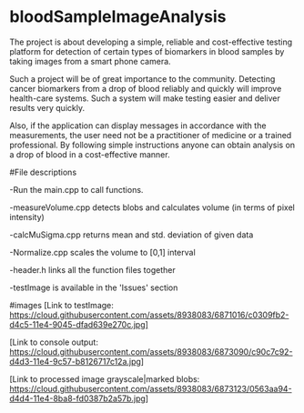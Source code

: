 # bloodSampleImageAnalysis

The project is about developing a simple, reliable and cost-effective testing platform for detection of certain types of biomarkers in blood samples by taking images from a smart phone camera.

Such a project will be of great importance to the community. Detecting cancer biomarkers from a drop of blood reliably and quickly will improve health-care systems. Such a system will make testing easier and deliver results very quickly.

Also, if the application can display messages in accordance with the measurements, the user need not be a practitioner of medicine or a trained professional. By following simple instructions anyone can obtain analysis on a drop of blood in a cost-effective manner.


#File descriptions

-Run the main.cpp to call functions.

-measureVolume.cpp detects blobs and calculates volume (in terms of pixel intensity)

-calcMuSigma.cpp returns mean and std. deviation of given data

-Normalize.cpp scales the volume to [0,1] interval

-header.h links all the function files together

-testImage is available in the 'Issues' section 

#images
[Link to testImage: https://cloud.githubusercontent.com/assets/8938083/6871016/c0309fb2-d4c5-11e4-9045-dfad639e270c.jpg]

[Link to console output: https://cloud.githubusercontent.com/assets/8938083/6873090/c90c7c92-d4d3-11e4-9c57-b8126717c12a.jpg]

[Link to processed image grayscale|marked blobs: https://cloud.githubusercontent.com/assets/8938083/6873123/0563aa94-d4d4-11e4-8ba8-fd0387b2a57b.jpg]
